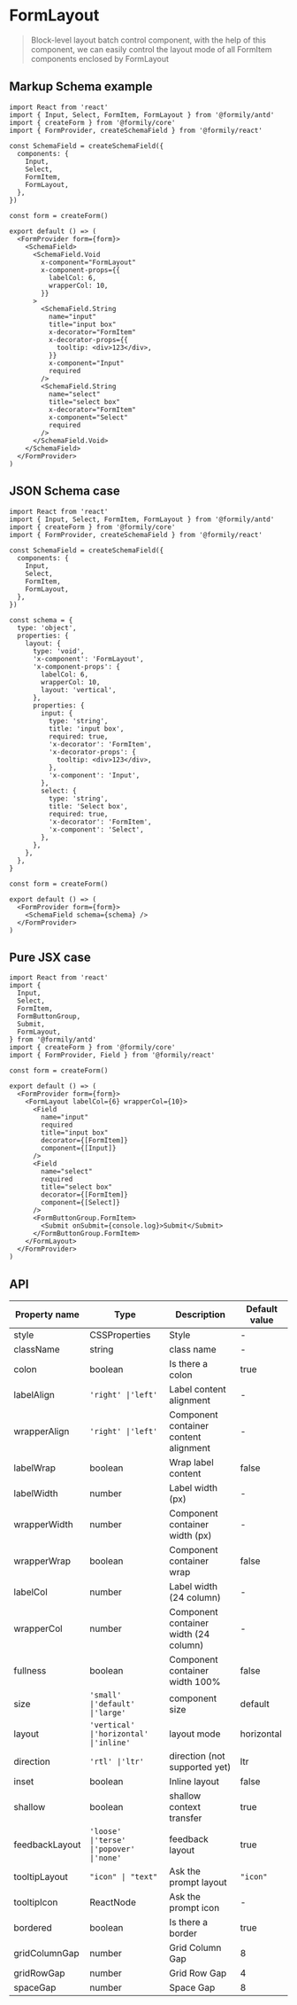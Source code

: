 # FormLayout

> Block-level layout batch control component, with the help of this component, we can easily control the layout mode of all FormItem components enclosed by FormLayout

## Markup Schema example

```tsx
import React from 'react'
import { Input, Select, FormItem, FormLayout } from '@formily/antd'
import { createForm } from '@formily/core'
import { FormProvider, createSchemaField } from '@formily/react'

const SchemaField = createSchemaField({
  components: {
    Input,
    Select,
    FormItem,
    FormLayout,
  },
})

const form = createForm()

export default () => (
  <FormProvider form={form}>
    <SchemaField>
      <SchemaField.Void
        x-component="FormLayout"
        x-component-props={{
          labelCol: 6,
          wrapperCol: 10,
        }}
      >
        <SchemaField.String
          name="input"
          title="input box"
          x-decorator="FormItem"
          x-decorator-props={{
            tooltip: <div>123</div>,
          }}
          x-component="Input"
          required
        />
        <SchemaField.String
          name="select"
          title="select box"
          x-decorator="FormItem"
          x-component="Select"
          required
        />
      </SchemaField.Void>
    </SchemaField>
  </FormProvider>
)
```

## JSON Schema case

```tsx
import React from 'react'
import { Input, Select, FormItem, FormLayout } from '@formily/antd'
import { createForm } from '@formily/core'
import { FormProvider, createSchemaField } from '@formily/react'

const SchemaField = createSchemaField({
  components: {
    Input,
    Select,
    FormItem,
    FormLayout,
  },
})

const schema = {
  type: 'object',
  properties: {
    layout: {
      type: 'void',
      'x-component': 'FormLayout',
      'x-component-props': {
        labelCol: 6,
        wrapperCol: 10,
        layout: 'vertical',
      },
      properties: {
        input: {
          type: 'string',
          title: 'input box',
          required: true,
          'x-decorator': 'FormItem',
          'x-decorator-props': {
            tooltip: <div>123</div>,
          },
          'x-component': 'Input',
        },
        select: {
          type: 'string',
          title: 'Select box',
          required: true,
          'x-decorator': 'FormItem',
          'x-component': 'Select',
        },
      },
    },
  },
}

const form = createForm()

export default () => (
  <FormProvider form={form}>
    <SchemaField schema={schema} />
  </FormProvider>
)
```

## Pure JSX case

```tsx
import React from 'react'
import {
  Input,
  Select,
  FormItem,
  FormButtonGroup,
  Submit,
  FormLayout,
} from '@formily/antd'
import { createForm } from '@formily/core'
import { FormProvider, Field } from '@formily/react'

const form = createForm()

export default () => (
  <FormProvider form={form}>
    <FormLayout labelCol={6} wrapperCol={10}>
      <Field
        name="input"
        required
        title="input box"
        decorator={[FormItem]}
        component={[Input]}
      />
      <Field
        name="select"
        required
        title="select box"
        decorator={[FormItem]}
        component={[Select]}
      />
      <FormButtonGroup.FormItem>
        <Submit onSubmit={console.log}>Submit</Submit>
      </FormButtonGroup.FormItem>
    </FormLayout>
  </FormProvider>
)
```

## API

| Property name  | Type                                     | Description                           | Default value |
| -------------- | ---------------------------------------- | ------------------------------------- | ------------- |
| style          | CSSProperties                            | Style                                 | -             |
| className      | string                                   | class name                            | -             |
| colon          | boolean                                  | Is there a colon                      | true          |
| labelAlign     | `'right' \|'left'`                       | Label content alignment               | -             |
| wrapperAlign   | `'right' \|'left'`                       | Component container content alignment | -             |
| labelWrap      | boolean                                  | Wrap label content                    | false         |
| labelWidth     | number                                   | Label width (px)                      | -             |
| wrapperWidth   | number                                   | Component container width (px)        | -             |
| wrapperWrap    | boolean                                  | Component container wrap              | false         |
| labelCol       | number                                   | Label width (24 column)               | -             |
| wrapperCol     | number                                   | Component container width (24 column) | -             |
| fullness       | boolean                                  | Component container width 100%        | false         |
| size           | `'small' \|'default' \|'large'`          | component size                        | default       |
| layout         | `'vertical' \|'horizontal' \|'inline'`   | layout mode                           | horizontal    |
| direction      | `'rtl' \|'ltr'`                          | direction (not supported yet)         | ltr           |
| inset          | boolean                                  | Inline layout                         | false         |
| shallow        | boolean                                  | shallow context transfer              | true          |
| feedbackLayout | `'loose' \|'terse' \|'popover' \|'none'` | feedback layout                       | true          |
| tooltipLayout  | `"icon" \| "text"`                       | Ask the prompt layout                 | `"icon"`      |
| tooltipIcon    | ReactNode                                | Ask the prompt icon                   | -             |
| bordered       | boolean                                  | Is there a border                     | true          |
| gridColumnGap  | number                                   | Grid Column Gap                       | 8             |
| gridRowGap     | number                                   | Grid Row Gap                          | 4             |
| spaceGap       | number                                   | Space Gap                             | 8             |
